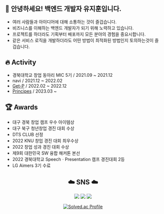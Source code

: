 ## 👋 안녕하세요! 백엔드 개발자 유지훈입니다.
* 여러 사람들과 아이디어에 대해 소통하는 것이 즐겁습니다.
* 비즈니스를 이해하는 백엔드 개발자가 되기 위해 노력하고 있습니다.
* 프로젝트를 하더라도 기획부터 배포까지 모든 분야의 경험을 중요시합니다.
* 같은 서비스 로직을 개발하더라도 어떤 방법이 최적화된 방법인지 토의하는것이 즐겁습니다.

## 🔥 Activity
* 경북대학교 창업 동아리 MIC 5기 / 2021.09 ~ 2021.12
* navi / 2021.12 ~ 2022.02
* [Get-P](https://github.com/get-p-dev) / 2022.02 ~ 2022.12
* [Principes](https://github.com/Principes-Artis-Mechanicae) / 2023.03 ~

## 🏆 Awards
* 대구 경북 창업 캠프 우수 아이템상
* 대구 북구 청년창업 경진 대회 수상
* DTS CLUB 선정
* 2022 KNU 창업 경진 대회 최우수상
* 2022 창업 성과 경진 대회 수상
* 제9회 대한민국 SW 융합 해커톤 본선
* 2022 경북대학교 SpeechㆍPresentation 캠프 경진대회 2등
* LG Aimers 3기 수료

<div align=center>
<div><h2>☁️ SNS ☁️</h2></div> 
<a href="https://www.instagram.com/keep._.hun/" target="_blank"><img src="https://img.shields.io/badge/Instagram-E4405F?style=flat-square&logo=instagram&logoColor=white"/></a>
<a href="https://velog.io/@wlgns12370" target="_blank"><img src="https://img.shields.io/badge/Velog-20c997?style=flat-square&logo=Vimeo&logoColor=white"/></a>
<a href="https://www.facebook.com/profile.php?id=100009213223194" target="_blank"><img src="https://img.shields.io/badge/FaceBook-1877F2?style=flat-square&logo=facebook&logoColor=white"/></a>
<br>

[![Solved.ac Profile](http://mazassumnida.wtf/api/v2/generate_badge?boj=wlgns12370)](https://solved.ac/wlgns12370)
